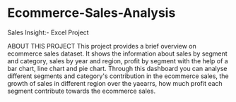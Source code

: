# Ecommerce-Sales-Analysis
Sales Insight:- Excel Project 

ABOUT THIS PROJECT
This project provides a brief overview on ecommerce sales dataset. It shows the information about sales by segment and category, sales by year and region, profit by segment with the help of a bar chart, line chart and pie chart. Through this dashboard you can analyse different segments and category's contribution in the ecommerce sales, the growth of sales in different region over the yaearrs, how much profit each segment contribute towards the ecommerce sales. 
